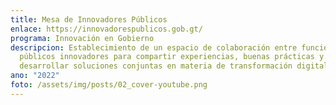 ```yaml
---
title: Mesa de Innovadores Públicos
enlace: https://innovadorespublicos.gob.gt/
programa: Innovación en Gobierno
descripcion: Establecimiento de un espacio de colaboración entre funcionarios
  públicos innovadores para compartir experiencias, buenas prácticas y
  desarrollar soluciones conjuntas en materia de transformación digital.
ano: "2022"
foto: /assets/img/posts/02_cover-youtube.png
---
```

